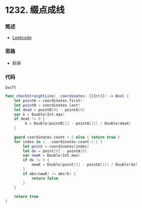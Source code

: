 # 1232. 缀点成线

### 简述

- [Leetcode](https://leetcode-cn.com/problems/check-if-it-is-a-straight-line/)

### 思路

- 斜率

### 代码

`Swift`

```swift
func checkStraightLine(_ coordinates: [[Int]]) -> Bool {
    let pointA = coordinates.first!
    let pointB = coordinates.last!
    let deaX = pointB[0] - pointA[0]
    var k = Double(Int.max)
    if deaX != 0 {
         k = Double(pointB[1] - pointA[1]) / Double(deaX)
    }
    
    guard coordinates.count > 2 else { return true }
    for index in 1...coordinates.count-1-1 {
        let point = coordinates[index]
        let dx = point[0] - pointA[0]
        var newK = Double(Int.max)
        if dx != 0 {
            newK = Double(point[1] - pointA[1]) / Double(dx)
        }
        if abs(newK) != abs(k) {
            return false
        }
    }
    
    return true
}

```